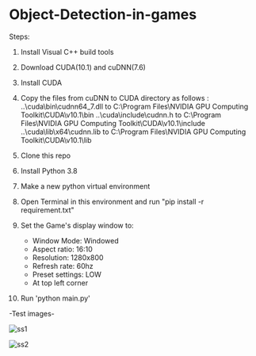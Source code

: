 # Object-Detection-in-games

Steps:
1. Install Visual C++ build tools
2. Download CUDA(10.1) and cuDNN(7.6)
3. Install CUDA
4. Copy the files from cuDNN to CUDA directory as follows :
		..\cuda\bin\cudnn64_7.dll to C:\Program Files\NVIDIA GPU Computing Toolkit\CUDA\v10.1\bin
		..\cuda\include\cudnn.h to C:\Program Files\NVIDIA GPU Computing Toolkit\CUDA\v10.1\include
		..\cuda\lib\x64\cudnn.lib to C:\Program Files\NVIDIA GPU Computing Toolkit\CUDA\v10.1\lib

5. Clone this repo
6. Install Python 3.8
7. Make a new python virtual environment
8. Open Terminal in this environment and run "pip install -r requirement.txt"
9. Set the Game's display window to:
    - Window Mode: Windowed
    - Aspect ratio: 16:10
    - Resolution: 1280x800
    - Refresh rate: 60hz 
    - Preset settings: LOW
    - At top left corner

10. Run 'python main.py'

-Test images-

![ss1](https://user-images.githubusercontent.com/52231690/104280957-b5821a80-54d2-11eb-9763-4c7883e0d582.jpg)


![ss2](https://user-images.githubusercontent.com/52231690/104280978-bdda5580-54d2-11eb-9d40-231e2d0491a5.jpg)


